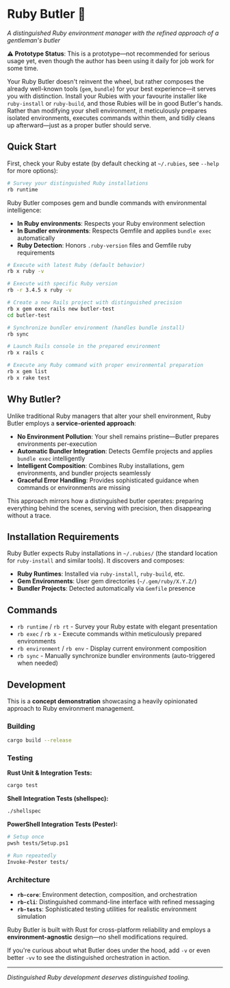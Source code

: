 # Ruby Butler 🎩

*A distinguished Ruby environment manager with the refined approach of a gentleman's butler*

**⚠️ Prototype Status**: This is a prototype—not recommended for serious usage yet, even though the author has been using it daily for job work for some time.

Your Ruby Butler doesn't reinvent the wheel, but rather composes the already well-known tools (`gem`, `bundle`) for your best experience—it serves you with distinction. Install your Rubies with your favourite installer like `ruby-install` or `ruby-build`, and those Rubies will be in good Butler's hands. Rather than modifying your shell environment, it meticulously prepares isolated environments, executes commands within them, and tidily cleans up afterward—just as a proper butler should serve.

## Quick Start

First, check your Ruby estate (by default checking at `~/.rubies`, see `--help` for more options):

```bash
# Survey your distinguished Ruby installations
rb runtime
```

Ruby Butler composes gem and bundle commands with environmental intelligence:

- **In Ruby environments**: Respects your Ruby environment selection
- **In Bundler environments**: Respects Gemfile and applies `bundle exec` automatically  
- **Ruby Detection**: Honors `.ruby-version` files and Gemfile ruby requirements

```bash
# Execute with latest Ruby (default behavior)
rb x ruby -v

# Execute with specific Ruby version
rb -r 3.4.5 x ruby -v

# Create a new Rails project with distinguished precision
rb x gem exec rails new butler-test
cd butler-test

# Synchronize bundler environment (handles bundle install)
rb sync

# Launch Rails console in the prepared environment  
rb x rails c

# Execute any Ruby command with proper environmental preparation
rb x gem list
rb x rake test
```

## Why Butler?

Unlike traditional Ruby managers that alter your shell environment, Ruby Butler employs a **service-oriented approach**:

- **No Environment Pollution**: Your shell remains pristine—Butler prepares environments per-execution
- **Automatic Bundler Integration**: Detects Gemfile projects and applies `bundle exec` intelligently  
- **Intelligent Composition**: Combines Ruby installations, gem environments, and bundler projects seamlessly
- **Graceful Error Handling**: Provides sophisticated guidance when commands or environments are missing

This approach mirrors how a distinguished butler operates: preparing everything behind the scenes, serving with precision, then disappearing without a trace.

## Installation Requirements

Ruby Butler expects Ruby installations in `~/.rubies/` (the standard location for `ruby-install` and similar tools). It discovers and composes:

- **Ruby Runtimes**: Installed via `ruby-install`, `ruby-build`, etc.
- **Gem Environments**: User gem directories (`~/.gem/ruby/X.Y.Z/`)  
- **Bundler Projects**: Detected automatically via `Gemfile` presence

## Commands

- `rb runtime` / `rb rt` - Survey your Ruby estate with elegant presentation
- `rb exec` / `rb x` - Execute commands within meticulously prepared environments
- `rb environment` / `rb env` - Display current environment composition
- `rb sync` - Manually synchronize bundler environments (auto-triggered when needed)

## Development

This is a **concept demonstration** showcasing a heavily opinionated approach to Ruby environment management.

### Building
```bash
cargo build --release
```

### Testing

**Rust Unit & Integration Tests:**
```bash
cargo test
```

**Shell Integration Tests (shellspec):**
```bash
./shellspec
```

**PowerShell Integration Tests (Pester):**
```bash
# Setup once
pwsh tests/Setup.ps1

# Run repeatedly  
Invoke-Pester tests/
```

### Architecture

- **`rb-core`**: Environment detection, composition, and orchestration
- **`rb-cli`**: Distinguished command-line interface with refined messaging
- **`rb-tests`**: Sophisticated testing utilities for realistic environment simulation

Ruby Butler is built with Rust for cross-platform reliability and employs a **environment-agnostic** design—no shell modifications required.

If you're curious about what Butler does under the hood, add `-v` or even better `-vv` to see the distinguished orchestration in action.

---

*Distinguished Ruby development deserves distinguished tooling.*